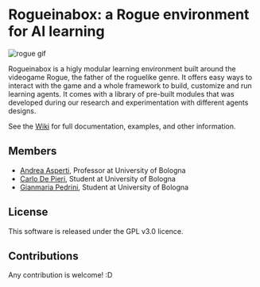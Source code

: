 Rogueinabox: a Rogue environment for AI learning
==========
  
![rogue gif](https://raw.githubusercontent.com/rogueinabox/rogueinabox/master/rogueinabox/assets/img/good_rogue.gif)  

  Rogueinabox is a higly modular learning environment built around the videogame Rogue, the father of the roguelike genre.
  It offers easy ways to interact with the game and a whole framework to build, customize and run learning agents.
  It comes with a library of pre-built modules that was developed during our research and experimentation with different agents designs.
  
  See the [Wiki](https://github.com/rogueinabox/rogueinabox/wiki) for full documentation, examples, and other information.

Members
-------
* [Andrea Asperti](https://github.com/asperti), Professor at University of Bologna
* [Carlo De Pieri](https://github.com/CarloDePieri), Student at University of Bologna
* [Gianmaria Pedrini](https://github.com/ElGullo), Student at University of Bologna

License
-------

This software is released under the GPL v3.0 licence.

Contributions
-------

Any contribution is welcome! :D
